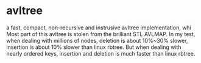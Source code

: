 # avltree
a fast, compact, non-recursive and instrusive avltree implementation, whi
Most part of this avltree is stolen from the brilliant STL AVLMAP.
In my test, when dealing with millions of nodes, deletion is about 10%~30% slower, insertion is about 10% slower than linux rbtree.
But when dealing with nearly ordered keys, insertion and deletion is much faster than linux rbtree.
